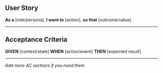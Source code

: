 ## User Story

**As a** [role/persona],
**I want to** [action],
**so that** [outcome/value].

---

## Acceptance Criteria

**GIVEN** [context/state]
**WHEN** [action/event]
**THEN** [expected result]

---

*Add more AC sections if you need them*
